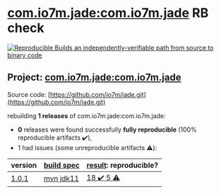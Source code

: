 [com.io7m.jade:com.io7m.jade](https://search.maven.org/artifact/com.io7m.jade/com.io7m.jade/) RB check
=======

[![Reproducible Builds](https://reproducible-builds.org/images/logos/rb.svg) an independently-verifiable path from source to binary code](https://reproducible-builds.org/)

## Project: [com.io7m.jade:com.io7m.jade](https://search.maven.org/artifact/com.io7m.jade/com.io7m.jade/)

Source code: [https://github.com/io7m/jade.git](https://github.com/io7m/jade.git)

rebuilding **1 releases** of com.io7m.jade:com.io7m.jade:
- **0** releases were found successfully **fully reproducible** (100% reproducible artifacts :heavy_check_mark:),
- 1 had issues (some unreproducible artifacts :warning:):

| version | [build spec](BUILDSPEC.md) | [result](https://reproducible-builds.org/docs/jvm/): reproducible? |
| -- | --------- | ------ |
| [1.0.1](https://search.maven.org/artifact/com.io7m.jade/com.io7m.jade/1.0.1/pom) | [mvn jdk11](com.io7m.jade-1.0.1.buildspec) | [18 :heavy_check_mark:  5 :warning:](com.io7m.jade.documentation-1.0.1.buildcompare) |
